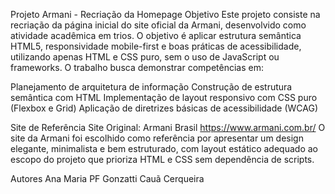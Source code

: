 Projeto Armani - Recriação da Homepage
Objetivo
Este projeto consiste na recriação da página inicial do site oficial da Armani, desenvolvido como atividade acadêmica em trios. O objetivo é aplicar estrutura semântica HTML5, responsividade mobile-first e boas práticas de acessibilidade, utilizando apenas HTML e CSS puro, sem o uso de JavaScript ou frameworks.
O trabalho busca demonstrar competências em:

Planejamento de arquitetura de informação
Construção de estrutura semântica com HTML
Implementação de layout responsivo com CSS puro (Flexbox e Grid)
Aplicação de diretrizes básicas de acessibilidade (WCAG)

Site de Referência
Site Original: Armani Brasil 
https://www.armani.com.br/
O site da Armani foi escolhido como referência por apresentar um design elegante, minimalista e bem estruturado, com layout estático adequado ao escopo do projeto que prioriza HTML e CSS sem dependência de scripts.

Autores
Ana Maria PF Gonzatti
Cauã Cerqueira
